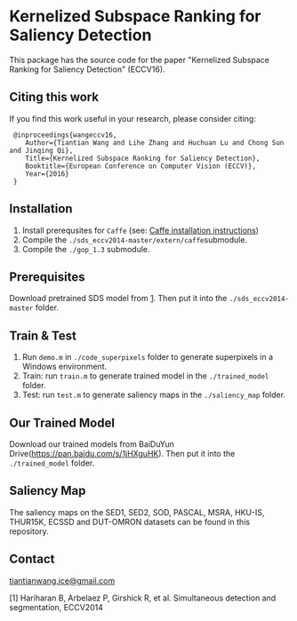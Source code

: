 # Kernelized Subspace Ranking for Saliency Detection
This package has the source code for the paper "Kernelized Subspace Ranking for Saliency Detection" (ECCV16).

## Citing this work
If you find this work useful in your research, please consider citing:

     @inproceedings{wangeccv16,
        Author={Tiantian Wang and Lihe Zhang and Huchuan Lu and Chong Sun and Jinqing Qi},
        Title={Kernelized Subspace Ranking for Saliency Detection},
        Booktitle={European Conference on Computer Vision (ECCV)},
        Year={2016}
     }

## Installation
1. Install prerequsites for `Caffe` (see: [Caffe installation instructions](http://caffe.berkeleyvision.org/installation.html))
2. Compile the `./sds_eccv2014-master/extern/caffe`submodule.
3. Compile the `./gop_1.3` submodule.

## Prerequisites
Download pretrained SDS model from [1](https://www2.eecs.berkeley.edu/Research/Projects/CS/vision/shape/sds/). Then put it into the `./sds_eccv2014-master` folder.

## Train & Test
1. Run `demo.m` in `./code_superpixels` folder to generate superpixels in a Windows environment.
2. Train: run `train.m` to generate trained model in the `./trained_model` folder.
3. Test: run `test.m` to generate saliency maps in the `./saliency_map` folder. 

## Our Trained Model
Download our trained models from BaiDuYun Drive(https://pan.baidu.com/s/1jHXguHK). Then put it into the `./trained_model` folder.


## Saliency Map
The saliency maps on the SED1, SED2, SOD, PASCAL, MSRA, HKU-IS, THUR15K, ECSSD and DUT-OMRON datasets can be found in this repository.

## Contact
tiantianwang.ice@gmail.com

[1] Hariharan B, Arbelaez P, Girshick R, et al. Simultaneous detection and segmentation, ECCV2014


